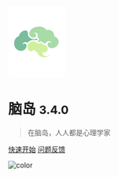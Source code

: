 
![logo](assets/imgs/logo.png)

# 脑岛 <small>3.4.0</small>

> 在脑岛，人人都是心理学家

[快速开始](#视频教程)
[问题反馈](develop/feedback.md)

<!-- background color -->

![color](#f0f0f0)
